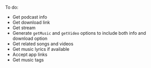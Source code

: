 To do:

-   Get podcast info
-   Get download link
-   Get stream
-   Generate `getMusic` and `getVideo` options to include both info and download option
-   Get related songs and videos
-   Get music lyrics if available
-   Accept app links
-   Get music tags
